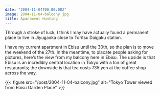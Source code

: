 ```yaml
---
date: "2004-11-04T00:00:00Z"
image: 2004-11-04-balcony.jpg
title: Apartment Hunting
---
```


Through a stroke of luck, I think I may have actually found a permanent place
to live in Jiyugaoka close to Toritsu Daigaku station.<!--more-->

I have my current apartment in Ebisu until the 30th, so the plan is to move the
weekend of the 27th. In the meantime, to placate people asking for pictures,
here’s the view from my balcony here in Ebisu. The upside is that Ebisu is an
incredibly central location in Tokyo with a ton of great restaurants; the
downside is that tea costs 735 yen at the coffee shop across the way.

{{< figure src="/post/2004-11-04-balcony.jpg"
    alt="Tokyo Tower viewed from Ebisu Garden Place" >}}

